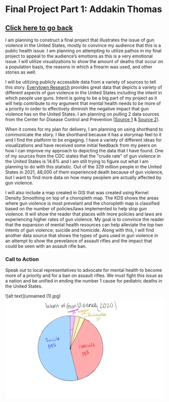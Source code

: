 # Final Project Part 1: Addakin Thomas
## [Click here to go back](README.md)
I am planning to construct a final project that illustrates the issue of gun violence in the United States, mostly to convince my audience that this is a public health issue. I am planning on attempting to utilize pathos in my final project to appeal to the audience’s emotions as this is a very emotional issue. I will utilize visualizations to show the amount of deaths that occur on a population basis, the reasons in which a firearm was used, and other stories as well.

I will be utilizing publicly accessible data from a variety of sources to tell this story. [Everytown Research](https://everytownresearch.org/report/gun-violence-in-america/) provides great data that depicts a variety of different aspects of gun violence in the United States including the intent in which people use guns. Intent is going to be a big part of my project as it will help contribute to my argument that mental health needs to be more of a priority in order to effectively diminish the negative impact that gun violence has on the United States. I am planning on pulling 2 data sources from the Center for Disease Control and Prevention [[Source 1](https://wonder.cdc.gov/controller/saved/D176/D298F965) & [Source 2](https://wonder.cdc.gov/controller/saved/D76/D262F294)]. 

When it comes for my plan for delivery, I am planning on using shorthand to communicate the story. I like shorthand because it has a storymap feel to it and I find the platform to be engaging. I have a variety of different ideas for visualizations and have received some initial feedback from my peers on how I can improve my approach to depicting the data that I have found. One of my sources from the CDC states that the "crude rate" of gun violence in the United States is 14.8% and I am still trying to figure out what I am planning to do with this statistic. Out of the 329 million people in the United States in 2021, 48,000 of them experienced death because of gun violence, but I want to find more data on how many peoplem are actually affected by gun violence. 

I will also include a map created in GIS that was created using Kernel Density Smoothing on top of a choropleth map. The KDS shows the areas where gun violence is most prevelant and the choropleth map is classified based on the number of policies/laws implemented to help stop gun violence. It will show the reader that places with more policies and laws are experiencing higher rates of gun violence. My goal is to convince the reader that the expansion of mental health resources can help alleviate the top two intents of gun violence; suicide and homicide. Along with this, I will find another data source that shows the types of guns used in gun violence in an attempt to show the prevelance of assault rifles and the impact that could be seen with an assault rifle ban.

### Call to Action
Speak out to local representatives to advocate for mental health to become more of a priority and for a ban on assault rifles. We must fight this issue as a nation and be unified in ending the number 1 cause for pediatric deaths in the United States. 

![alt text](unnamed (1).jpg)
![alt text](unnamed.jpg)
